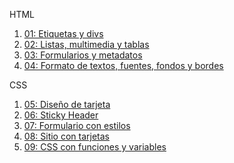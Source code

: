 HTML
1. [01: Etiquetas y divs](/01_ejercicio1/Ejercicio1.html)
2. [02: Listas, multimedia y tablas](/02_ejercicio2/index.html)
3. [03: Formularios y metadatos](/03_ejercicio3/index.html)
4. [04: Formato de textos, fuentes, fondos y bordes](/04_ejercicio4/index.html)

CSS
1. [05: Diseño de tarjeta](/05_ejercicio5/index.html)
2. [06: Sticky Header](/06_ejercicio6/index.html)
3. [07: Formulario con estilos](/07_ejercicio7/index.html)
4. [08: Sitio con tarjetas](/08_ejercicio8/index.html)
5. [09: CSS con funciones y variables](/09_ejercicio9/index.html)
